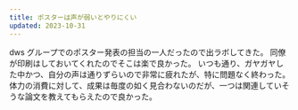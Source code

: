 ```yaml
---
title: ポスターは声が弱いとやりにくい
updated: 2023-10-31
---
```


dws グループでのポスター発表の担当の一人だったので出ラボしてきた。
同僚が印刷はしておいてくれたのでそこは楽で良かった。
いつも通り、ガヤガヤした中かつ、自分の声は通りずらいので非常に疲れたが、特に問題なく終わった。
体力の消費に対して、成果は毎度の如く見合わないのだが、一つは関連していそうな論文を教えてもらえたので良かった。
